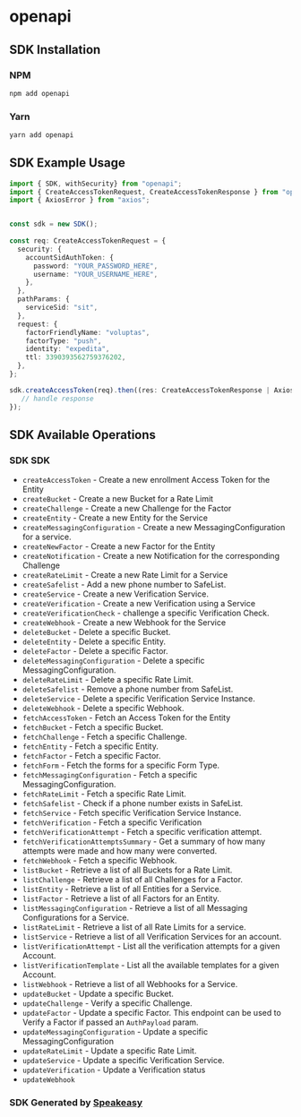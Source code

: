 # openapi

<!-- Start SDK Installation -->
## SDK Installation

### NPM

```bash
npm add openapi
```

### Yarn

```bash
yarn add openapi
```
<!-- End SDK Installation -->

## SDK Example Usage
<!-- Start SDK Example Usage -->
```typescript
import { SDK, withSecurity} from "openapi";
import { CreateAccessTokenRequest, CreateAccessTokenResponse } from "openapi/src/sdk/models/operations";
import { AxiosError } from "axios";


const sdk = new SDK();
    
const req: CreateAccessTokenRequest = {
  security: {
    accountSidAuthToken: {
      password: "YOUR_PASSWORD_HERE",
      username: "YOUR_USERNAME_HERE",
    },
  },
  pathParams: {
    serviceSid: "sit",
  },
  request: {
    factorFriendlyName: "voluptas",
    factorType: "push",
    identity: "expedita",
    ttl: 3390393562759376202,
  },
};

sdk.createAccessToken(req).then((res: CreateAccessTokenResponse | AxiosError) => {
   // handle response
});
```
<!-- End SDK Example Usage -->

<!-- Start SDK Available Operations -->
## SDK Available Operations

### SDK SDK

* `createAccessToken` - Create a new enrollment Access Token for the Entity
* `createBucket` - Create a new Bucket for a Rate Limit
* `createChallenge` - Create a new Challenge for the Factor
* `createEntity` - Create a new Entity for the Service
* `createMessagingConfiguration` - Create a new MessagingConfiguration for a service.
* `createNewFactor` - Create a new Factor for the Entity
* `createNotification` - Create a new Notification for the corresponding Challenge
* `createRateLimit` - Create a new Rate Limit for a Service
* `createSafelist` - Add a new phone number to SafeList.
* `createService` - Create a new Verification Service.
* `createVerification` - Create a new Verification using a Service
* `createVerificationCheck` - challenge a specific Verification Check.
* `createWebhook` - Create a new Webhook for the Service
* `deleteBucket` - Delete a specific Bucket.
* `deleteEntity` - Delete a specific Entity.
* `deleteFactor` - Delete a specific Factor.
* `deleteMessagingConfiguration` - Delete a specific MessagingConfiguration.
* `deleteRateLimit` - Delete a specific Rate Limit.
* `deleteSafelist` - Remove a phone number from SafeList.
* `deleteService` - Delete a specific Verification Service Instance.
* `deleteWebhook` - Delete a specific Webhook.
* `fetchAccessToken` - Fetch an Access Token for the Entity
* `fetchBucket` - Fetch a specific Bucket.
* `fetchChallenge` - Fetch a specific Challenge.
* `fetchEntity` - Fetch a specific Entity.
* `fetchFactor` - Fetch a specific Factor.
* `fetchForm` - Fetch the forms for a specific Form Type.
* `fetchMessagingConfiguration` - Fetch a specific MessagingConfiguration.
* `fetchRateLimit` - Fetch a specific Rate Limit.
* `fetchSafelist` - Check if a phone number exists in SafeList.
* `fetchService` - Fetch specific Verification Service Instance.
* `fetchVerification` - Fetch a specific Verification
* `fetchVerificationAttempt` - Fetch a specific verification attempt.
* `fetchVerificationAttemptsSummary` - Get a summary of how many attempts were made and how many were converted.
* `fetchWebhook` - Fetch a specific Webhook.
* `listBucket` - Retrieve a list of all Buckets for a Rate Limit.
* `listChallenge` - Retrieve a list of all Challenges for a Factor.
* `listEntity` - Retrieve a list of all Entities for a Service.
* `listFactor` - Retrieve a list of all Factors for an Entity.
* `listMessagingConfiguration` - Retrieve a list of all Messaging Configurations for a Service.
* `listRateLimit` - Retrieve a list of all Rate Limits for a service.
* `listService` - Retrieve a list of all Verification Services for an account.
* `listVerificationAttempt` - List all the verification attempts for a given Account.
* `listVerificationTemplate` - List all the available templates for a given Account.
* `listWebhook` - Retrieve a list of all Webhooks for a Service.
* `updateBucket` - Update a specific Bucket.
* `updateChallenge` - Verify a specific Challenge.
* `updateFactor` - Update a specific Factor. This endpoint can be used to Verify a Factor if passed an `AuthPayload` param.
* `updateMessagingConfiguration` - Update a specific MessagingConfiguration
* `updateRateLimit` - Update a specific Rate Limit.
* `updateService` - Update a specific Verification Service.
* `updateVerification` - Update a Verification status
* `updateWebhook`

<!-- End SDK Available Operations -->

### SDK Generated by [Speakeasy](https://docs.speakeasyapi.dev/docs/using-speakeasy/client-sdks)
